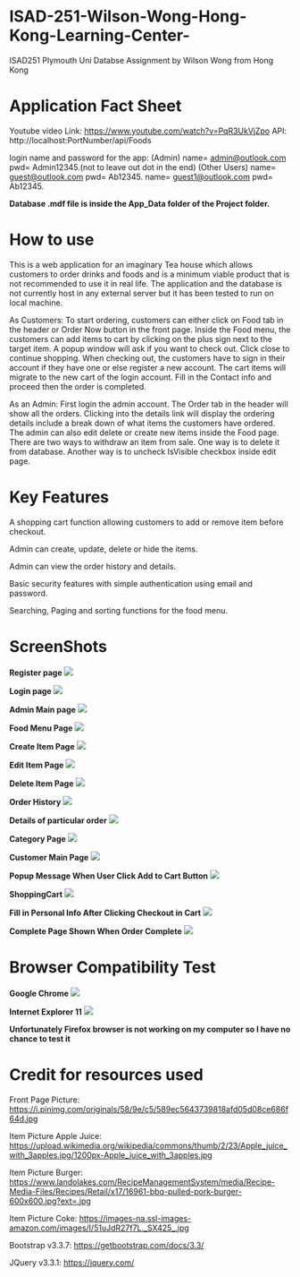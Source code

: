# ISAD-251-Wilson-Wong-Hong-Kong-Learning-Center-
ISAD251 Plymouth Uni Databse Assignment by Wilson Wong from Hong Kong

# Application Fact Sheet

Youtube video Link: https://www.youtube.com/watch?v=PqR3UkVjZpo
API: http://localhost:PortNumber/api/Foods

login name and password for the app:
(Admin) name= admin@outlook.com pwd= Admin12345.(not to leave out dot in the end)
(Other Users) name= guest@outlook.com pwd= Ab12345.  name= guest1@outlook.com pwd= Ab12345.

<strong>Database .mdf file is inside the App_Data folder of the Project folder.</strong>

# How to use
This is a web application for an imaginary Tea house which allows customers to order drinks and foods and is a minimum viable product that is not recommended to use it in real life. The application and the database is not currently host in any external server but it has been tested to run on local machine. 

As Customers: To start ordering, customers can either click on Food tab in the header or Order Now button in the front page. Inside the Food menu, the customers can add items to cart by clicking on the plus sign next to the target item. A popup window will ask if you want to check out. Click close to continue shopping. When checking out, the customers have to sign in their account if they have one or else register a new account. The cart items will migrate to the new cart of the login account. Fill in the Contact info and proceed then the order is completed.  

As an Admin: First login the admin account. The Order tab in the header will show all the orders. Clicking into the details link will display the ordering details include a break down of what items the customers have ordered. The admin can also edit delete or create new items inside the Food page. There are two ways to withdraw an item from sale. One way is to delete it from database. Another way is to uncheck IsVisible checkbox inside edit page.

# Key Features

A shopping cart function allowing customers to add or remove item before checkout.

Admin can create, update, delete or hide the items.

Admin can view the order history and details.

Basic security features with simple authentication using email and password.

Searching, Paging and sorting functions for the food menu.
# ScreenShots

<strong>Register page</strong>
<img src="/PrototypePageImages/Register.png">

<strong>Login page</strong>
<img src="/PrototypePageImages/Login.png">

<strong>Admin Main page</strong>
<img src="/PrototypePageImages/AdminMain.png">

<strong>Food Menu Page</strong>
<img src="/PrototypePageImages/ProductPageAdmin.png">

<strong>Create Item Page</strong>
<img src="/PrototypePageImages/CreateProduct.png">

<strong>Edit Item Page</strong>
<img src="/PrototypePageImages/EditProduct.png">

<strong>Delete Item Page</strong>
<img src="/PrototypePageImages/DeleteProduct.png">

<strong>Order History</strong>
<img src="/PrototypePageImages/Order.png">

<strong>Details of particular order</strong>
<img src="/PrototypePageImages/OrderDetails.png">

<strong>Category Page</strong>
<img src="/PrototypePageImages/CategoryPage.png">

<strong>Customer Main Page</strong>
<img src="/PrototypePageImages/CustomerMain.png">

<strong>Popup Message When User Click Add to Cart Button</strong>
<img src="/PrototypePageImages/ContinueOrCheckout.png">

<strong>ShoppingCart</strong>
<img src="/PrototypePageImages/Cart.png">

<strong>Fill in Personal Info After Clicking Checkout in Cart</strong>
<img src="/PrototypePageImages/CheckoutForm.png">

<strong>Complete Page Shown When Order Complete</strong>
<img src="/PrototypePageImages/CompletePage.png">

# Browser Compatibility Test

<strong>Google Chrome</strong>
<img src="/BrowserCompatibility/GoogleChrome.png">

<strong>Internet Explorer 11</strong>
<img src="/BrowserCompatibility/GoogleChrome.png">

<strong>Unfortunately Firefox browser is not working on my computer so I have no chance to test it</strong>

# Credit for resources used

Front Page Picture:
https://i.pinimg.com/originals/58/9e/c5/589ec5643739818afd05d08ce686f64d.jpg

Item Picture Apple Juice:
https://upload.wikimedia.org/wikipedia/commons/thumb/2/23/Apple_juice_with_3apples.jpg/1200px-Apple_juice_with_3apples.jpg

Item Picture Burger:
https://www.landolakes.com/RecipeManagementSystem/media/Recipe-Media-Files/Recipes/Retail/x17/16961-bbq-pulled-pork-burger-600x600.jpg?ext=.jpg

Item Picture Coke:
https://images-na.ssl-images-amazon.com/images/I/51uJdR27f7L._SX425_.jpg

Bootstrap v3.3.7:
https://getbootstrap.com/docs/3.3/

JQuery v3.3.1:
https://jquery.com/
